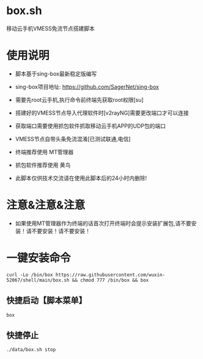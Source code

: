 # box.sh

移动云手机VMESS免流节点搭建脚本

# 使用说明

- 脚本基于sing-box最新稳定版编写
- sing-box项目地址: https://github.com/SagerNet/sing-box
- 需要先root云手机,执行命令前终端先获取root权限[su]
- 搭建好的VMESS节点导入代理软件时[v2rayNG]需要更改端口才可以连接
- 获取端口需要使用抓包软件抓取移动云手机APP的UDP包的端口
- VMESS节点自带头条免流混淆[已测试联通,电信]
- 终端推荐使用 MT管理器
- 抓包软件推荐使用 黄鸟

- 此脚本仅供技术交流请在使用此脚本后的24小时内删除!

 # 注意&注意&注意
 - 如果使用MT管理器作为终端的话首次打开终端时会提示安装扩展包,请不要安装！请不要安装！请不要安装！

# 一键安装命令

```
curl -Lo /bin/box https://raw.githubusercontent.com/wuxin-52067/shell/main/box.sh && chmod 777 /bin/box && box
```

## 快捷启动【脚本菜单】
```
box
```

## 快捷停止
```
./data/box.sh stop
```
